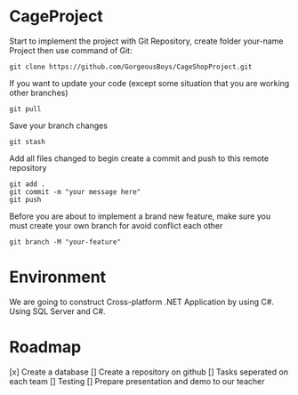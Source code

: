 # CageProject

Start to implement the project with Git Repository, create folder your-name Project then use command of Git:

```
git clone https://github.com/GorgeousBoys/CageShopProject.git
```

If you want to update your code (except some situation that you are working other branches)
```
git pull
```

Save your branch changes
```
git stash
```

Add all files changed to begin create a commit and push to this remote repository
```
git add .
git commit -m "your message here"
git push
```

Before you are about to implement a brand new feature, make sure you must create your own branch for avoid conflict each other
```
git branch -M "your-feature"
```

# Environment
We are going to construct Cross-platform .NET Application by using C#. Using SQL Server and C#.

# Roadmap

[x] Create a database
[] Create a repository on github
[] Tasks seperated on each team
[] Testing
[] Prepare presentation and demo to our teacher

